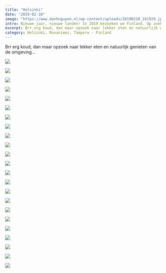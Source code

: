 ```yaml
---
title: "Helsinki"
date: "2019-02-10"
image: "https://www.danhnguyen.nl/wp-content/uploads/20190210_161929.jpg"
intro: Nieuwe jaar, nieuwe landen! In 2019 bezoeken we Finland. Op zoek naar Santa Claus in de Santa Village en het noorderlicht bekijken in Rovaniemi.
excerpt: Brr erg koud, dan maar opzoek naar lekker eten en natuurlijk genieten van de omgeving...
category: Helsinki, Rovaniemi, Tampere - Finland
---
```


Brr erg koud, dan maar opzoek naar lekker eten en natuurlijk genieten van de omgeving...

![](https://www.danhnguyen.nl/wp-content/uploads/DSC05570-700x394.jpg)

![](https://www.danhnguyen.nl/wp-content/uploads/DSC05574-700x394.jpg)

![](https://www.danhnguyen.nl/wp-content/uploads/DSC05575-700x394.jpg)

![](https://www.danhnguyen.nl/wp-content/uploads/20190209_101239-700x394.jpg)

![](https://www.danhnguyen.nl/wp-content/uploads/20190209_101626-700x394.jpg)

![](https://www.danhnguyen.nl/wp-content/uploads/20190209_104620-700x394.jpg)

![](https://www.danhnguyen.nl/wp-content/uploads/20190209_123814-700x394.jpg)

![](https://www.danhnguyen.nl/wp-content/uploads/DSC05588-700x394.jpg)

![](https://www.danhnguyen.nl/wp-content/uploads/DSC05590-700x394.jpg)

![](https://www.danhnguyen.nl/wp-content/uploads/DSC05593-700x394.jpg)

![](https://www.danhnguyen.nl/wp-content/uploads/20190209_145805-700x394.jpg)

![](https://www.danhnguyen.nl/wp-content/uploads/20190209_101127-700x394.jpg)

![](https://www.danhnguyen.nl/wp-content/uploads/20190209_144304-700x394.jpg)

![](https://www.danhnguyen.nl/wp-content/uploads/20190210_101440-700x394.jpg)

![](https://www.danhnguyen.nl/wp-content/uploads/20190210_120255-700x394.jpg)

![](https://www.danhnguyen.nl/wp-content/uploads/20190210_121047-700x394.jpg)

![](https://www.danhnguyen.nl/wp-content/uploads/20190209_123959-700x394.jpg)

![](https://www.danhnguyen.nl/wp-content/uploads/20190209_124137-700x394.jpg)

![](https://www.danhnguyen.nl/wp-content/uploads/20190210_161929-700x394.jpg)

![](https://www.danhnguyen.nl/wp-content/uploads/20190210_162726-700x394.jpg)

![](https://www.danhnguyen.nl/wp-content/uploads/DSC05644-700x394.jpg)

![](https://www.danhnguyen.nl/wp-content/uploads/20190210_183613-e1552846286733-700x1005.jpg)

![](https://www.danhnguyen.nl/wp-content/uploads/20190210_183616-e1552846306971-700x1244.jpg)
